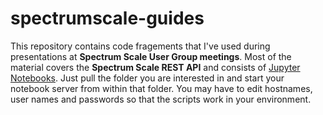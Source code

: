# spectrumscale-guides

This repository contains code fragements that I've used during presentations at **Spectrum Scale User Group meetings**. 
Most of the material covers the **Spectrum Scale REST API** and consists of [Jupyter Notebooks](https://jupyter.org/ "Jupyter Notebooks"). Just pull the folder you are interested in and start your notebook server from within that folder. You may have to edit hostnames, user names and passwords so that the scripts work in your environment.
